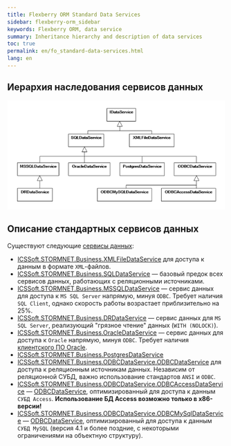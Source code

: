 ```yaml
---
title: Flexberry ORM Standard Data Services
sidebar: flexberry-orm_sidebar
keywords: Flexberry ORM, data service
summary: Inheritance hierarchy and description of data services
toc: true
permalink: en/fo_standard-data-services.html
lang: en
---
```


## Иерархия наследования сервисов данных

![](/images/pages/products/flexberry-orm/data-service/i-data-service-inheritance.png)

## Описание стандартных сервисов данных

Существуют следующие [сервисы данных](fo_data-service.html):

* [ICSSoft.STORMNET.Business.XMLFileDataService](fo_xml-file-ds.html) для доступа к данным в формате `XML`-файлов.
* [ICSSoft.STORMNET.Business.SQLDataService](fo_sql-data-service.html) — базовый предок всех сервисов данных, работающих с реляционными источниками.
* [ICSSoft.STORMNET.Business.MSSQLDataService](fo_mssql-data-service.html) — сервис данных для доступа к `MS SQL Server` напрямую, минуя `ODBC`. Требует наличия `SQL Client`, однако скорость работы возрастает приблизительно на 25%.
* [ICSSoft.STORMNET.Business.DRDataService](fo_dr-data-service.html) — сервис данных для `MS SQL Server`, реализующий "грязное чтение" данных (`WITH (NOLOCK)`).
* [ICSSoft.STORMNET.Business.OracleDataService](fo_oracle-data-service.html) — сервис данных для доступа к `Oracle` напрямую, минуя `ODBC`. Требует наличия [клиентского ПО Oracle](fo_tools-oracle-ds.html).
* [ICSSoft.STORMNET.Business.PostgresDataService](fo_postgres-data-service.html)
* [ICSSoft.STORMNET.Business.ODBCDataService.ODBCDataService](fo_odbc-data-service.html) для доступа к реляционным источникам данных. Независим от реляционной СУБД, важно использование стандартов `ANSI` и `ODBC`.
* [ICSSoft.STORMNET.Business.ODBCDataService.ODBCAccessDataService](fo_odbc-access-ds.html) — [ODBCDataService](fo_odbc-data-service.html), оптимизированный для доступа к данным `СУБД Access`. **Использование БД Access возможно только в х86-версии!**
* [ICSSoft.STORMNET.Business.ODBCDataService.ODBCMySqlDataService](fo_odbc-mysql-data-service.html) — [ODBCDataService](fo_odbc-data-service.html), оптимизированный для доступа к данным `СУБД MySQL` (версия 4.1 и более поздние, с некоторыми ограничениями на объектную структуру).

